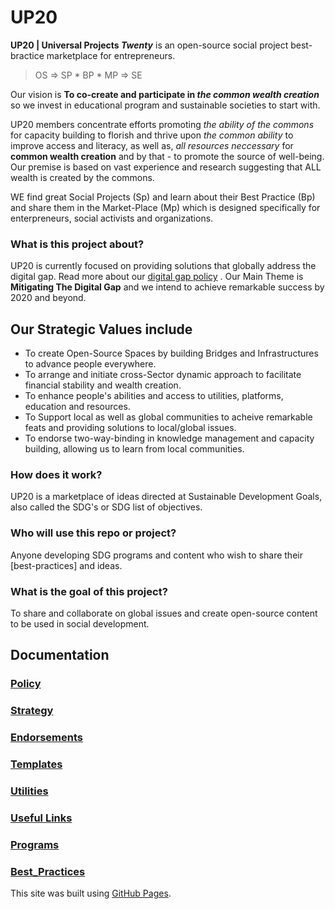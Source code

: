 # UP20
**UP20 | Universal Projects _Twenty_**
is an open-source social project best-bractice marketplace for entrepreneurs. 

> OS => SP * BP * MP => SE

Our vision is **To co-create and participate in _the common wealth creation_** so we invest in educational program and sustainable societies to start with.

UP20 members concentrate efforts promoting _the ability of the commons_ for capacity building to florish and thrive upon _the common ability_ to improve access and literacy, as well as, _all resources neccessary_ for **common wealth creation** and by that - to promote the source of well-being. 
Our premise is based on vast experience and research suggesting that ALL wealth is created by the commons.

WE find great Social Projects (Sp) and learn about their Best Practice (Bp) and share them in the Market-Place (Mp) which is designed specifically for enterpreneurs, social activists and organizations.

### What is this project about?
UP20 is currently focused on providing solutions that globally address the digital gap. Read more about our [digital gap policy](Policy.md) .
Our Main Theme is **Mitigating The Digital Gap** and we intend to achieve remarkable success by 2020 and beyond.

## Our Strategic Values include 
  - To create Open-Source Spaces by building Bridges and Infrastructures to advance people everywhere.
  - To arrange and initiate cross-Sector dynamic approach to facilitate financial stability and wealth creation.
  - To enhance people's abilities and access to utilities, platforms, education and resources.
  - To Support local as well as global communities to acheive remarkable feats and providing solutions to local/global issues.
  - To endorse two-way-binding in knowledge management and capacity building, allowing us to learn from local communities.
 

### How does it work?
  UP20 is a marketplace of ideas directed at Sustainable Development Goals, also called the SDG's or SDG list of objectives. 
### Who will use this repo or project?
  Anyone developing SDG programs and content who wish to share their [best-practices] and ideas.
### What is the goal of this project?
  To share and collaborate on global issues and create open-source content to be used in social development.


## Documentation
### [Policy](Policy.md)
### [Strategy](Docs/Strategy.md)
### [Endorsements](Docs/Endorsements.md)
### [Templates](Docs/Templates.md)
### [Utilities](Docs/Utilities.md)
### [Useful Links](Docs/Useful_Links.md)
### [Programs](Docs/Programs.md)
### [Best_Practices](Docs/Best_Practices.md)

This site was built using [GitHub Pages](https://pages.github.com/).
